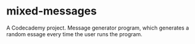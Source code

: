 # mixed-messages
A Codecademy project. Message generator program, which generates a random essage every time the user runs the program.
